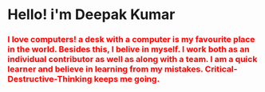 <h1>Hello! i'm Deepak Kumar</h1>
<h3 style="color:red;">I love computers! a desk with a computer is my favourite place in the world. Besides this, I belive in myself. I work both as an individual contributor as well as along with a team. I am a quick learner and believe in learning from my mistakes. Critical-Destructive-Thinking keeps me going.</h3>
